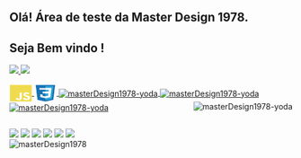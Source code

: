 ## Olá! Área de teste da Master Design 1978.

##	Seja Bem vindo !


 <div>
  <a href="https://github.com/masterDesign1978">
  <img height="180em" src="https://github-readme-stats.vercel.app/api?username=masterDesign1978&show_icons=true&theme=dracula&include_all_commits=true&count_private=true"/>
  <img height="180em" src="https://github-readme-stats.vercel.app/api/top-langs/?username=masterDesign1978&layout=compact&langs_count=7&theme=dracula"/>
</div>

<div style="display: inline_block"><br>
  <img align="center" alt="masterDesign1978-Js" height="30" width="40" src="https://raw.githubusercontent.com/devicons/devicon/master/icons/javascript/javascript-plain.svg">
  <img align="center" alt="masterDesign1978-CSS" height="30" width="40" src="https://raw.githubusercontent.com/devicons/devicon/master/icons/css3/css3-original.svg">
   <img align="center" alt="masterDesign1978-yoda" src="https://img.shields.io/badge/LinkedIn-0077B5?style=for-the-badge&logo=linkedin&logoColor=white">
  <img align="center" alt="masterDesign1978-yoda" src="https://img.shields.io/badge/Facebook-1877F2?style=for-the-badge&logo=facebook&logoColor=white">
  <img align="center" alt="masterDesign1978-yoda" src="https://img.shields.io/badge/Slack-4A154B?style=for-the-badge&logo=slack&logoColor=white">
   <img align="right" alt="masterDesign1978-yoda" src="https://img.shields.io/badge/Gmail-D14836?style=for-the-badge&logo=gmail&logoColor=white">
 </div>

 ##
 
 <div> 
  <a href="https://www.youtube.com/channel/UC_-uuuZbY0AAt9CViNzvc-Q" target="_blank"><img src="https://img.shields.io/badge/YouTube-FF0000?style=for-the-badge&logo=youtube&logoColor=white" target="_blank"></a>
  <a href="https://instagram.com/rafaballerini" target="_blank"><img src="https://img.shields.io/badge/-Instagram-%23E4405F?style=for-the-badge&logo=instagram&logoColor=white" target="_blank"></a>
 	<a href="https://www.twitch.tv/rafaballerinii" target="_blank"><img src="https://img.shields.io/badge/Twitch-9146FF?style=for-the-badge&logo=twitch&logoColor=white" target="_blank"></a>
 <a href="https://discord.gg/G9GPg5SA75" target="_blank"><img src="https://img.shields.io/badge/Discord-7289DA?style=for-the-badge&logo=discord&logoColor=white" target="_blank"></a> 
  <a href = "mailto:contato@rafaballerini.tech"><img src="https://img.shields.io/badge/-Gmail-%23333?style=for-the-badge&logo=gmail&logoColor=white" target="_blank"></a>
  <a href="https://www.linkedin.com/in/rafaella-ballerini-45875016a" target="_blank"><img src="https://img.shields.io/badge/-LinkedIn-%230077B5?style=for-the-badge&logo=linkedin&logoColor=white" target="_blank"></a> 
 
  <!--
  ![Snake animation](https://github.com/masterDesign1978/masterDesign1978/blob/output/github-contribution-grid-snake.svg)
  -->
  
</div>

<div>
 
 <img src="https://komarev.com/ghpvc/?username=masterDesign1978&color=green" alt="masterDesign1978" /> 
 
</div>

